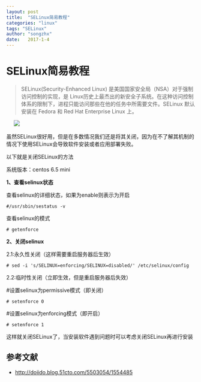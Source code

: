 ```yaml
---
layout: post
title:  "SELinux简易教程"
categories: "linux"
tags: "SELinux"
author: "songzhx"
date:   2017-1-4
---
```


# SELinux简易教程
>SELinux(Security-Enhanced Linux) 是美国国家安全局（NSA）对于强制访问控制的实现，是 Linux历史上最杰出的新安全子系统。在这种访问控制体系的限制下，进程只能访问那些在他的任务中所需要文件。SELinux 默认安装在 Fedora 和 Red Hat Enterprise Linux 上。

      ![](https://tva1.sinaimg.cn/large/006y8mN6gy1g6fcy1q9jrj30xb0bsgmv.jpg)

虽然SELinux很好用，但是在多数情况我们还是将其关闭，因为在不了解其机制的情况下使用SELinux会导致软件安装或者应用部署失败。



以下就是关闭SELinux的方法

系统版本：centos 6.5 mini



**1、查看selinux状态**

查看selinux的详细状态，如果为enable则表示为开启



```shell
#/usr/sbin/sestatus -v
```

查看selinux的模式

```shell
# getenforce
```



**2、关闭selinux**

2.1:永久性关闭（这样需要重启服务器后生效）

```shell
# sed -i 's/SELINUX=enforcing/SELINUX=disabled/' /etc/selinux/config
```



2.2:临时性关闭（立即生效，但是重启服务器后失效）



\#设置selinux为permissive模式（即关闭）

```shell
# setenforce 0
```



\#设置selinux为enforcing模式（即开启）

```
# setenforce 1
```



这样就关闭SELinux了，当安装软件遇到问题时可以考虑关闭SELinux再进行安装


## 参考文献

- http://doiido.blog.51cto.com/5503054/1554485